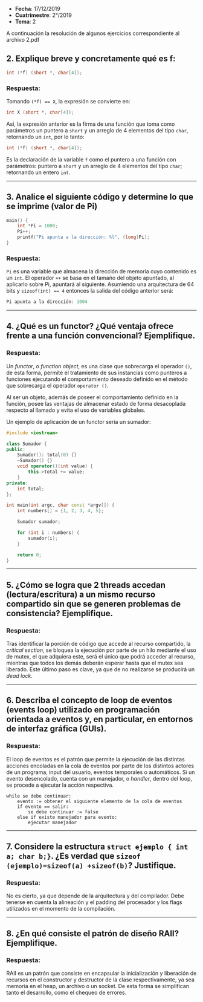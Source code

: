 * **Fecha**: 17/12/2019
* **Cuatrimestre**: 2°/2019
* **Tema**: 2

A continuación la resolución de algunos ejercicios correspondiente al archivo 2.pdf

<!-- ## 1.

Escriba un programa (desde la inicialización hasta la liberación de los recursos) que reciba paquetes de la forma nnn+nn+....+nnnn= (numeros separados por +, seguidos de =) e imprima el resultado de la suma de cada paquete por pantalla. Al recibir un paquete vacío (“=”) debe cerrarse ordenadamente. No considere errores..

### Respuesta:

---
 -->

## 2. Explique breve y concretamente qué es f:
```c
int (*f) (short *, char[4]);
```

### Respuesta:

Tomando `(*f) == X`, la expresión se convierte en:
```c
int X (short *, char[4]);
```

Así, la expresión anterior es la firma de una función que toma como parámetros un puntero a `short` y un arreglo de 4 elementos del tipo `char`, retornando un `int`, por lo tanto:

```c
int (*f) (short *, char[4]);
```

Es la declaración de la variable `f` como el puntero a una función con parámetros: puntero a `short` y un arreglo de 4 elementos del tipo `char`; retornando un entero `int`.

---

## 3. Analice el siguiente código y determine lo que se imprime (valor de Pi)
```c
main() {
	int *Pi = 1000;
	Pi++;
	printf("Pi apunta a la dirección: %l", (long)Pi);
}
```

### Respuesta:

`Pi` es una variable que almacena la dirección de memoria cuyo contenido es un `int`. El operador `++` se basa en el tamaño del objeto apuntado, al aplicarlo sobre Pi, apuntará al siguiente. Asumiendo una arquitectura de 64 bits y `sizeof(int) == 4` entonces la salida del código anterior será:

```c
Pi apunta a la dirección: 1004
```

---

## 4. ¿Qué es un functor? ¿Qué ventaja ofrece frente a una función convencional? Ejemplifique.

### Respuesta:

Un _functor_, o _function object_, es una clase que sobrecarga el operador `()`, de esta forma, permite el tratamiento de sus instancias como punteros a funciones ejecutando el comportamiento deseado definido en el método que sobrecarga el operador `operator ()`.

Al ser un objeto, además de poseer el comportamiento definido en la función, posee las ventajas de almacenar estado de forma desacoplada respecto al llamado y evita el uso de variables globales.

Un ejemplo de aplicación de un functor sería un sumador:

```c++
#include <iostream>

class Sumador {
public:
	Sumador(): total(0) {}
	~Sumador() {}
	void operator()(int value) {
		this->total += value;
	}
private:
	int total;
};

int main(int argc, char const *argv[]) {
	int numbers[] = {1, 2, 3, 4, 5};

	Sumador sumador;

	for (int i : numbers) {
		sumador(i);
	}

	return 0;
}
```

---

## 5. ¿Cómo se logra que 2 threads accedan (lectura/escritura) a un mismo recurso compartido sin que se generen problemas de consistencia? Ejemplifique.

### Respuesta:

Tras identificar la porción de código que accede al recurso compartido, la _critical section_, se bloquea la ejecución por parte de un hilo mediante el uso de mutex, el que adquiera este, será el único que podrá acceder al recurso, mientras que todos los demás deberán esperar hasta que el mutex sea liberado. Este último paso es clave, ya que de no realizarse se producirá un _dead lock_.

---

## 6. Describa el concepto de loop de eventos (events loop) utilizado en programación orientada a eventos y, en particular, en entornos de interfaz gráfica (GUIs).

### Respuesta:

El loop de eventos es el patrón que permite la ejecución de las distintas acciones encoladas en la cola de eventos por parte de los distintos actores de un programa, input del usuario, eventos temporales o automáticos. Si un evento desencolado, cuenta con un manejador, o _handler_, dentro del loop, se procede a ejecutar la acción respectiva.

```
while se debe continuar:
	evento := obtener el siguiente elemento de la cola de eventos
	if evento == salir:
		se debe continuar := false
	else if existe manejador para evento:
		ejecutar manejador
```

---

## 7. Considere la estructura `struct ejemplo { int a; char b;}`. ¿Es verdad que `sizeof (ejemplo)=sizeof(a) +sizeof(b)`? Justifique.

### Respuesta:

No es cierto, ya que depende de la arquitectura y del compilador. Debe tenerse en cuenta la alineación y el padding del procesador y los flags utilizados en el momento de la compilación.

---

## 8. ¿En qué consiste el patrón de diseño RAII? Ejemplifique.

### Respuesta:

RAII es un patrón que consiste en encapsular la inicialización y liberación de recursos en el constructor y destructor de la clase respectivamente, ya sea memoria en el heap, un archivo o un socket. De esta forma se simplifican tanto el desarrollo, como el chequeo de errores.

<!-- ---

## 9. Escribir un programa ISO C que procese el archivo de enteros de 2 bytes bigendian cuyo nombre es recibido como parámetro. El procesamiento consiste en eliminar los número múltiplos de 3, trabajando sobre el mismo archivo (sin archivos intermedios ni en memoria).

### Respuesta:
 -->
<!-- ---

## 10. Implemente una función C++ denominada `DobleSiNo` que reciba dos listas de elementos y devuelva una nueva lista duplicando los elementos de la primera que no están en la segunda: `std::list<T> DobleSiNo(std::list<T> a,std::list<T> b)`;

### Respuesta:
 -->